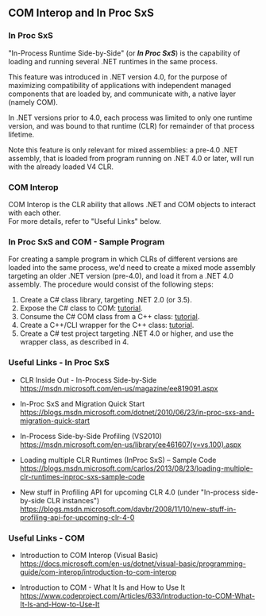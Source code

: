 ## COM Interop and In Proc SxS

### In Proc SxS

"In-Process Runtime Side-by-Side" (or **_In Proc SxS_**) is the capability of loading
and running several .NET runtimes in the same process.

This feature was introduced in .NET version 4.0, for the purpose of maximizing compatibility of applications with independent managed components that are loaded by, and communicate with, a native layer (namely COM).

In .NET versions prior to 4.0, each process was limited to only one runtime version, and was bound to that 
runtime (CLR) for remainder of that process lifetime.

Note this feature is only relevant for mixed assemblies: a pre-4.0 .NET assembly, that is loaded from program running on .NET 4.0 or later, will run with the already loaded V4 CLR.

### COM Interop

COM Interop is the CLR ability that allows .NET and COM objects to interact with each other.  
For more details, refer to "Useful Links" below.

### In Proc SxS and COM - Sample Program

For creating a sample program in which CLRs of different versions are loaded into the same process, we'd need to create a mixed mode assembly targeting an older .NET version (pre-4.0), and load it from a .NET 4.0 assembly.
The procedure would consist of the following steps:
1) Create a C# class library, targeting .NET 2.0 (or 3.5).
2) Expose the C# class to COM: [tutorial](COM%20Interop%20and%20In%20Proc%20SxS/Make%20CSharp%20Class%20Library%20COM%20Visible.md).
3) Consume the C# COM class from a C++ class: [tutorial](COM%20Interop%20and%20In%20Proc%20SxS/Use%20CSharp%20Classes%20from%20C%2B%2B%20Using%20COM.md).
4) Create a C++/CLI wrapper for the C++ class: [tutorial](COM%20Interop%20and%20In%20Proc%20SxS/Use%20C%2B%2B%20class%20from%20CSharp.md).
5) Create a C# test project targeting .NET 4.0 or higher, and use the wrapper class, as described in 4.

### Useful Links - In Proc SxS

- CLR Inside Out - In-Process Side-by-Side  
  https://msdn.microsoft.com/en-us/magazine/ee819091.aspx

- In-Proc SxS and Migration Quick Start  
  https://blogs.msdn.microsoft.com/dotnet/2010/06/23/in-proc-sxs-and-migration-quick-start

- In-Process Side-by-Side Profiling (VS2010)  
  https://msdn.microsoft.com/en-us/library/ee461607(v=vs.100).aspx

- Loading multiple CLR Runtimes (InProc SxS) – Sample Code  
  https://blogs.msdn.microsoft.com/carlos/2013/08/23/loading-multiple-clr-runtimes-inproc-sxs-sample-code

- New stuff in Profiling API for upcoming CLR 4.0 (under "In-process side-by-side CLR instances")  
  https://blogs.msdn.microsoft.com/davbr/2008/11/10/new-stuff-in-profiling-api-for-upcoming-clr-4-0

### Useful Links - COM

- Introduction to COM Interop (Visual Basic)  
  https://docs.microsoft.com/en-us/dotnet/visual-basic/programming-guide/com-interop/introduction-to-com-interop

- Introduction to COM - What It Is and How to Use It  
  https://www.codeproject.com/Articles/633/Introduction-to-COM-What-It-Is-and-How-to-Use-It
